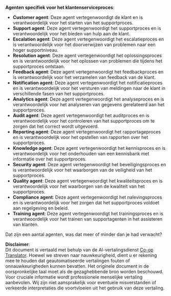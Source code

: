 <!--
CO_OP_TRANSLATOR_METADATA:
{
  "original_hash": "5be7b05ac3220c4fb91e9bd5a37a3794",
  "translation_date": "2025-07-12T11:39:20+00:00",
  "source_file": "08-multi-agent/solution/solution.md",
  "language_code": "nl"
}
-->
**Agenten specifiek voor het klantenserviceproces**:

- **Customer agent**: Deze agent vertegenwoordigt de klant en is verantwoordelijk voor het starten van het supportproces.
- **Support agent**: Deze agent vertegenwoordigt het supportproces en is verantwoordelijk voor het bieden van hulp aan de klant.
- **Escalation agent**: Deze agent vertegenwoordigt het escalatieproces en is verantwoordelijk voor het doorverwijzen van problemen naar een hoger supportniveau.
- **Resolution agent**: Deze agent vertegenwoordigt het oplossingsproces en is verantwoordelijk voor het oplossen van problemen die tijdens het supportproces ontstaan.
- **Feedback agent**: Deze agent vertegenwoordigt het feedbackproces en is verantwoordelijk voor het verzamelen van feedback van de klant.
- **Notification agent**: Deze agent vertegenwoordigt het notificatieproces en is verantwoordelijk voor het versturen van meldingen naar de klant in verschillende fasen van het supportproces.
- **Analytics agent**: Deze agent vertegenwoordigt het analyseproces en is verantwoordelijk voor het analyseren van gegevens gerelateerd aan het supportproces.
- **Audit agent**: Deze agent vertegenwoordigt het auditproces en is verantwoordelijk voor het controleren van het supportproces om te zorgen dat het correct wordt uitgevoerd.
- **Reporting agent**: Deze agent vertegenwoordigt het rapportageproces en is verantwoordelijk voor het opstellen van rapporten over het supportproces.
- **Knowledge agent**: Deze agent vertegenwoordigt het kennisproces en is verantwoordelijk voor het onderhouden van een kennisbank met informatie over het supportproces.
- **Security agent**: Deze agent vertegenwoordigt het beveiligingsproces en is verantwoordelijk voor het waarborgen van de veiligheid van het supportproces.
- **Quality agent**: Deze agent vertegenwoordigt het kwaliteitsproces en is verantwoordelijk voor het waarborgen van de kwaliteit van het supportproces.
- **Compliance agent**: Deze agent vertegenwoordigt het nalevingsproces en is verantwoordelijk voor het zorgen dat het supportproces voldoet aan regelgeving en beleid.
- **Training agent**: Deze agent vertegenwoordigt het trainingsproces en is verantwoordelijk voor het trainen van supportagenten in het assisteren van klanten.

Dat zijn een aantal agenten, was dat meer of minder dan je had verwacht?

**Disclaimer**:  
Dit document is vertaald met behulp van de AI-vertalingsdienst [Co-op Translator](https://github.com/Azure/co-op-translator). Hoewel we streven naar nauwkeurigheid, dient u er rekening mee te houden dat geautomatiseerde vertalingen fouten of onnauwkeurigheden kunnen bevatten. Het originele document in de oorspronkelijke taal moet als de gezaghebbende bron worden beschouwd. Voor cruciale informatie wordt professionele menselijke vertaling aanbevolen. Wij zijn niet aansprakelijk voor eventuele misverstanden of verkeerde interpretaties die voortvloeien uit het gebruik van deze vertaling.